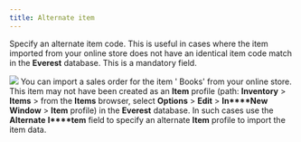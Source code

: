 ```yaml
---
title: Alternate item
---
```



Specify an alternate item code. This is useful in cases where the item  imported from your online store does not have an identical item code match  in the **Everest** database. This  is a mandatory field.


![]({{site.utl_baseurl}}/img/example.gif) You  can import a sales order for the item ' Books' from your online store.  This item may not have been created as an **Item**  profile (path: **Inventory** >  **Items** > from the **Items**  browser, select **Options** > **Edit** > **In****New** **Window**  > **Item** profile) in the **Everest** database. In such cases use  the **Alternate** **I****tem** field to specify an alternate **Item** profile to import the item data.
